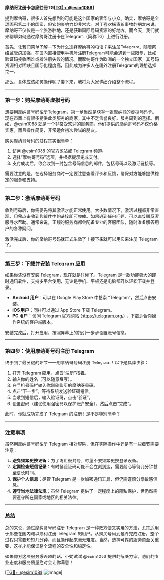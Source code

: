 **摩纳哥注册卡怎麽註冊TG[[TG💪+ @esim1088](https://t.me/s/esim1088)]**

提到摩纳哥，很多人首先想到的可能是这个国家的奢华与小众。确实，摩纳哥是全球面积第二小的国家，但它的影响力却非常大。对于喜欢探索新事物的朋友来说，摩纳哥不仅仅是一个旅游胜地，还是获取国际号码资源的好地方。而今天，我们就来聊聊如何通过摩纳哥注册卡在Telegram（简称TG）上进行注册。

首先，让我们简单了解一下为什么选择摩纳哥的电话卡来注册Telegram。随着网络监管的加强，在国内直接使用手机号注册Telegram可能会遇到一些限制，比如验证码接收困难或者注册失败的情况。而摩纳哥作为欧洲的一个独立国家，其号码资源相对稀缺且国际化程度高，因此成为许多人在国外注册Telegram的理想选择之一。

那么，具体应该如何操作呢？接下来，我将为大家详细介绍整个流程。

---

### 第一步：购买摩纳哥虚拟号码

想要用摩纳哥号码注册Telegram，第一步当然是获得一张摩纳哥的虚拟号码卡。现在市面上有很多提供此类服务的商家，其中不乏信誉良好、服务周到的选择。例如，@esim1088 就是一个非常受欢迎的服务商，他们提供的摩纳哥号码不仅价格实惠，而且操作简便，非常适合初次尝试的朋友。

购买摩纳哥号码的过程其实很简单：
1. 访问 @esim1088 的官方网站或 Telegram 频道。
2. 选择“摩纳哥号码”选项，并根据提示完成支付。
3. 支付成功后，你会收到一封包含号码信息的邮件，包括号码以及激活链接等。

需要注意的是，在选择服务商时一定要注意查看评价和反馈，确保对方能够提供稳定的服务和支持。

---

### 第二步：激活摩纳哥号码

收到号码后，你需要先将其激活才能正常使用。大多数情况下，激活过程都非常直观，只需点击收到的邮件中的链接即可完成。如果遇到任何问题，可以直接联系客服寻求帮助。通常来说，正规的服务商都会配备专业的客服团队，随时准备解答用户的各种疑问。

激活完成后，你的摩纳哥号码就正式生效了！接下来就可以用它来注册 Telegram 了。

---

### 第三步：下载并安装 Telegram 应用

如果你还没有安装 Telegram，现在就是时候了。Telegram 是一款功能强大的即时通讯软件，支持多平台使用，无论是手机、平板还是电脑都可以轻松下载并登录。

- **Android 用户**：可以在 Google Play Store 中搜索 “Telegram”，然后点击安装。
- **iOS 用户**：同样可以通过 App Store 下载 Telegram。
- **PC 用户**：访问 Telegram 官方网站 (https://telegram.org/) ，下载适合你操作系统的客户端版本。

安装完成后，打开应用，按照屏幕上的指引一步步设置账号信息。

---

### 第四步：使用摩纳哥号码注册 Telegram

终于到了最关键的环节——用摩纳哥号码注册 Telegram！以下是具体步骤：

1. 打开 Telegram 应用，点击“注册”按钮。
2. 输入你的姓名（可以随意填写）。
3. 在手机号码栏输入你刚刚购买的摩纳哥号码。
4. 点击“下一步”，等待系统发送验证码短信。
5. 当收到短信后，输入验证码，点击“验证”。
6. 设置密码（建议使用强密码以保护账户安全），然后点击“完成”。

此时，你就成功完成了 Telegram 的注册！是不是特别简单？

---

### 注意事项

虽然用摩纳哥号码注册 Telegram 相对容易，但在实际操作中还是有一些细节需要注意：

1. **避免频繁更换设备**：为了防止被封号，尽量不要频繁更换登录设备。
2. **定期检查短信记录**：有时候验证码可能不会立刻到达，需要耐心等待几分钟甚至更长时间。
3. **保护个人信息**：尽管 Telegram 是一款加密通讯工具，但仍需谨慎分享敏感信息。
4. **遵守当地法律法规**：虽然 Telegram 提供了一定程度上的隐私保护，但仍然需要遵守所在国家或地区的相关法律。

---

### 总结

总的来说，通过摩纳哥号码注册 Telegram 是一种既方便又实用的方法，尤其适用于那些在国内难以顺利注册 Telegram 的用户。从购买号码到最终完成注册，整个过程只需要短短几分钟，而且操作起来毫无难度。当然，选择可靠的服务商至关重要，这样才能保证整个流程的安全性和稳定性。

如果你对这项服务感兴趣的话，不妨试试 @esim1088 提供的解决方案，他们的专业态度和服务质量绝对会让你满意！

[[TG💪+ @esim1088](https://t.me/s/esim1088) ![Image](https://i.postimg.cc/4NQfJmqS/Snipaste-2025-05-13-00-14-12.png)]
